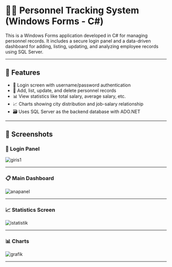 # 👨‍💼 Personnel Tracking System (Windows Forms - C#)

This is a Windows Forms application developed in C# for managing personnel records. It includes a secure login panel and a data-driven dashboard for adding, listing, updating, and analyzing employee records using SQL Server.

---

## 🔑 Features

- 🔐 Login screen with username/password authentication
- 🧾 Add, list, update, and delete personnel records
- 📊 View statistics like total salary, average salary, etc.
- 📈 Charts showing city distribution and job-salary relationship
- 🗃️ Uses SQL Server as the backend database with ADO.NET

---

## 📸 Screenshots

### 🔐 Login Panel

![giris1](https://github.com/user-attachments/assets/00af01e0-362c-4da8-9ff8-64a9e434d797)



---

### 📋 Main Dashboard

![anapanel](https://github.com/user-attachments/assets/b12e7336-833a-4e1b-b4ae-66162b16199e)


---

### 📈 Statistics Screen

![istatistik](https://github.com/user-attachments/assets/5a77d885-d884-456a-823f-ddaed7e48a82)


---

### 📊 Charts

   ![grafik](https://github.com/user-attachments/assets/439a2ac2-a7aa-4395-8ddc-7ca5e2f40c2c)


---
